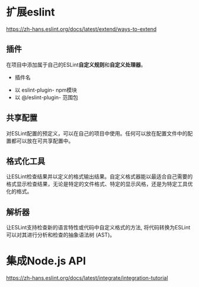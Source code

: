 # 扩展eslint
https://zh-hans.eslint.org/docs/latest/extend/ways-to-extend

## 插件
在项目中添加属于自己的ESLint**自定义规则**和**自定义处理器**。

* 插件名
- 以 eslint-plugin-<plugin-name> npm模块
- 以 @<scope>/eslint-plugin-<plugin-name> 范围包

## 共享配置
对ESLint配置的预定义，可以在自己的项目中使用。任何可以放在配置文件中的配置都可以放在可共享配置中。

## 格式化工具
让ESLint检查结果并以定义的格式输出结果。自定义格式器能以最适合自己需要的格式显示检查结果，无论是特定的文件格式、特定的显示风格，还是为特定工具优化的格式。

## 解析器
让ESLint支持检查新的语言特性或代码中自定义格式的方法, 将代码转换为ESLint可以对其进行分析和检查的抽象语法树 (AST)。

# 集成Node.js API
https://zh-hans.eslint.org/docs/latest/integrate/integration-tutorial
